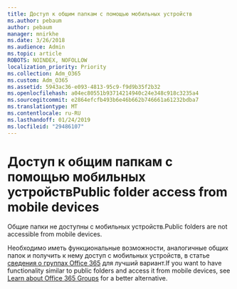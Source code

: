 ```yaml
---
title: Доступ к общим папкам с помощью мобильных устройств
ms.author: pebaum
author: pebaum
manager: mnirkhe
ms.date: 3/26/2018
ms.audience: Admin
ms.topic: article
ROBOTS: NOINDEX, NOFOLLOW
localization_priority: Priority
ms.collection: Adm_O365
ms.custom: Adm_O365
ms.assetid: 5943ac36-e093-4813-95c9-f9d9b35f2b32
ms.openlocfilehash: a04ec80551b93714214940c24e348c918c3235a4
ms.sourcegitcommit: e2864efcfb493b6e46b662b746661a61232bdba7
ms.translationtype: MT
ms.contentlocale: ru-RU
ms.lasthandoff: 01/24/2019
ms.locfileid: "29486107"
---
```

# <a name="public-folder-access-from-mobile-devices"></a><span data-ttu-id="e8d19-102">Доступ к общим папкам с помощью мобильных устройств</span><span class="sxs-lookup"><span data-stu-id="e8d19-102">Public folder access from mobile devices</span></span>

<span data-ttu-id="e8d19-103">Общие папки не доступны с мобильных устройств.</span><span class="sxs-lookup"><span data-stu-id="e8d19-103">Public folders are not accessible from mobile devices.</span></span>
  
<span data-ttu-id="e8d19-104">Необходимо иметь функциональные возможности, аналогичные общих папок и получить к нему доступ с мобильных устройств, в статье [сведения о группах Office 365](https://support.office.com/en-us/article/learn-about-office-365-groups-b565caa1-5c40-40ef-9915-60fdb2d97fa2) для лучший вариант.</span><span class="sxs-lookup"><span data-stu-id="e8d19-104">If you want to have functionality similar to public folders and access it from mobile devices, see [Learn about Office 365 Groups](https://support.office.com/en-us/article/learn-about-office-365-groups-b565caa1-5c40-40ef-9915-60fdb2d97fa2) for a better alternative.</span></span> 
  

